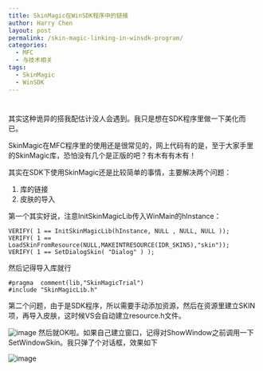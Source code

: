 ```yaml
---
title: SkinMagic在WinSDK程序中的链接
author: Harry Chen
layout: post
permalink: /skin-magic-linking-in-winsdk-program/
categories:
  - MFC
  - 与技术相关
tags:
  - SkinMagic
  - WinSDK
---
```

# 

其实这种诡异的搭我配估计没人会遇到。我只是想在SDK程序里做一下美化而已。

SkinMagic在MFC程序里的使用还是很常见的，网上代码有的是，至于大家手里的SkinMagic库，恐怕没有几个是正版的吧？有木有有木有！

其实在SDK下使用SkinMagic还是比较简单的事情，主要解决两个问题：

  1. 库的链接
  2. 皮肤的导入

第一个其实好说，注意InitSkinMagicLib传入WinMain的hInstance：


    VERIFY( 1 == InitSkinMagicLib(hInstance, NULL , NULL, NULL ));
    VERIFY( 1 == LoadSkinFromResource(NULL,MAKEINTRESOURCE(IDR_SKIN5),"skin"));
    VERIFY( 1 == SetDialogSkin( "Dialog" ) );

然后记得导入库就行


    #pragma  comment(lib,"SkinMagicTrial")
    #include "SkinMagicLib.h"

第二个问题，由于是SDK程序，所以需要手动添加资源，然后在资源里建立SKIN项，再导入皮肤，这时候VS会自动建立resource.h文件。

![image][1] 然后就OK啦。如果自己建立窗口，记得对ShowWindow之前调用一下SetWindowSkin。我只弹了个对话框，效果如下

![image][2]

   [1]: http://www.roybit.com/wp-content/uploads/2011/08/image_thumb.png (image)
   [2]: http://www.roybit.com/wp-content/uploads/2011/08/image_thumb1.png (image)
